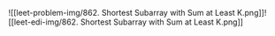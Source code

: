 ![[leet-problem-img/862. Shortest Subarray with Sum at Least K.png]]![[leet-edi-img/862. Shortest Subarray with Sum at Least K.png]]